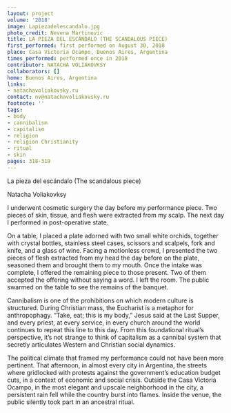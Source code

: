 ```yaml
---
layout: project
volume: '2018'
image: Lapiezadelescandalo.jpg
photo_credit: Nevena Martinovic
title: LA PIEZA DEL ESCÁNDALO (THE SCANDALOUS PIECE)
first_performed: first performed on August 30, 2018
place: Casa Victoria Ocampo, Buenos Aires, Argentina
times_performed: performed once in 2018
contributor: NATACHA VOLIAKOVKSY
collaborators: []
home: Buenos Aires, Argentina
links:
- natachavoliakovsky.ru
contact: nv@natachavoliakovsky.ru
footnote: ''
tags:
- body
- cannibalism
- capitalism
- religion
- religion Christianity
- ritual
- skin
pages: 318-319
---
```




La pieza del escándalo (The scandalous piece)

Natacha Voliakovksy

I underwent cosmetic surgery the day before my performance piece. Two pieces of skin, tissue, and flesh were extracted from my scalp. The next day I performed in post-operative state.

On a table, I placed a plate adorned with two small white orchids, together with crystal bottles, stainless steel cases, scissors and scalpels, fork and knife, and a glass of wine. Facing a motionless crowd, I presented the two pieces of flesh extracted from my head the day before on the plate, seasoned them and brought them to my mouth. Once the intake was complete, I offered the remaining piece to those present. Two of them accepted the offering without saying a word. I left the room. The public swarmed on the table to see the remains of the banquet.

Cannibalism is one of the prohibitions on which modern culture is structured. During Christian mass, the Eucharist is a metaphor for anthropophagy. “Take, eat; this is my body,” Jesus said at the Last Supper, and every priest, at every service, in every church around the world continues to repeat this line to this day. From this foundational ritual’s perspective, it’s not strange to think of capitalism as a cannibal system that secretly articulates Western and Christian social dynamics.

The political climate that framed my performance could not have been more pertinent. That afternoon, in almost every city in Argentina, the streets where gridlocked with protests against the government’s education budget cuts, in a context of economic and social crisis. Outside the Casa Victoria Ocampo, in the most elegant and upscale neighborhood in the city, a persistent rain fell while the country burst into flames. Inside the venue, the public silently took part in an ancestral ritual.
